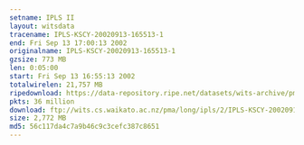 ```yaml
---
setname: IPLS II
layout: witsdata
tracename: IPLS-KSCY-20020913-165513-1
end: Fri Sep 13 17:00:13 2002
originalname: IPLS-KSCY-20020913-165513-1
gzsize: 773 MB
len: 0:05:00
start: Fri Sep 13 16:55:13 2002
totalwirelen: 21,757 MB
ripedownload: https://data-repository.ripe.net/datasets/wits-archive/pma/long/ipls/2/IPLS-KSCY-20020913-165513-1.gz
pkts: 36 million
download: ftp://wits.cs.waikato.ac.nz/pma/long/ipls/2/IPLS-KSCY-20020913-165513-1.gz
size: 2,772 MB
md5: 56c117da4c7a9b46c9c3cefc387c8651
---
```

